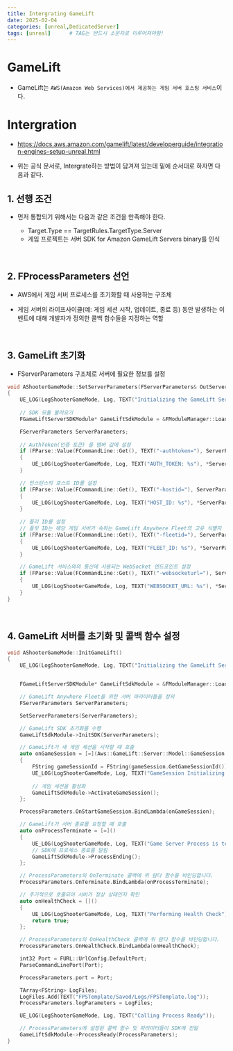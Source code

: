 ```yaml
---
title: Intergrating GameLift
date: 2025-02-04
categories: [unreal,DedicatedServer]
tags: [unreal]		# TAG는 반드시 소문자로 이루어져야함!
---
```


# GameLift

* GameLift는 `AWS(Amazon Web Services)에서 제공하는 게임 서버 호스팅 서비스`이다.


# Intergration 

* <https://docs.aws.amazon.com/gamelift/latest/developerguide/integration-engines-setup-unreal.html>

* 위는 공식 문서로, Intergrate하는 방법이 담겨져 있는데 밑에 순서대로 하자면 다음과 같다.

## 1. 선행 조건

* 먼저 통합되기 위해서는 다음과 같은 조건을 만족해야 한다.

  * Target.Type == TargetRules.TargetType.Server
  * 게임 프로젝트는 서버 SDK for Amazon GameLift Servers binary를 인식

<br>

## 2. FProcessParameters 선언

* AWS에서 게임 서버 프로세스를 초기화할 때 사용하는 구조체

* 게임 서버의 라이프사이클(예: 게임 세션 시작, 업데이트, 종료 등) 동안 발생하는 이벤트에 대해 개발자가 정의한 콜백 함수들을 지정하는 역할

<br>

## 3. GameLift 초기화

* FServerParameters 구조체로 서버에 필요한 정보를 설정

```c++
void AShooterGameMode::SetServerParameters(FServerParameters& OutServerParameters)
{
 	UE_LOG(LogShooterGameMode, Log, TEXT("Initializing the GameLift Server"));
 	
    // SDK 모듈 불러오기
 	FGameLiftServerSDKModule* GameLiftSdkModule = &FModuleManager::LoadModuleChecked<FGameLiftServerSDKModule>(FName("GameLiftServerSDK"));

 	FServerParameters ServerParameters;
 
    // AuthToken(인증 토큰) 을 멤버 값에 설정
 	if (FParse::Value(FCommandLine::Get(), TEXT("-authtoken="), ServerParameters.m_authToken))
 	{
 		UE_LOG(LogShooterGameMode, Log, TEXT("AUTH_TOKEN: %s"), *ServerParameters.m_authToken)
 	}

    // 인스턴스의 호스트 ID를 설정
 	if (FParse::Value(FCommandLine::Get(), TEXT("-hostid="), ServerParameters.m_hostId))
 	{
 		UE_LOG(LogShooterGameMode, Log, TEXT("HOST_ID: %s"), *ServerParameters.m_hostId)
 	}
 
    // 플리 ID를 설정
    // 플릿 ID는 해당 게임 서버가 속하는 GameLift Anywhere Fleet의 고유 식별자
 	if (FParse::Value(FCommandLine::Get(), TEXT("-fleetid="), ServerParameters.m_fleetId))
 	{
 		UE_LOG(LogShooterGameMode, Log, TEXT("FLEET_ID: %s"), *ServerParameters.m_fleetId)
 	}

    // GameLift 서비스와의 통신에 사용되는 WebSocket 엔드포인트 설정
 	if (FParse::Value(FCommandLine::Get(), TEXT("-websocketurl="), ServerParameters.m_webSocketUrl))
 	{
 		UE_LOG(LogShooterGameMode, Log, TEXT("WEBSOCKET_URL: %s"), *ServerParameters.m_webSocketUrl)
 	}
}
```

<br>

## 4. GameLift 서버를 초기화 및 콜백 함수 설정


```c++
void AShooterGameMode::InitGameLift()
{
    UE_LOG(LogShooterGameMode, Log, TEXT("Initializing the GameLift Server"));


    FGameLiftServerSDKModule* GameLiftSdkModule = &FModuleManager::LoadModuleChecked<FGameLiftServerSDKModule>(FName("GameLiftServerSDK"));

    // GameLift Anywhere Fleet을 위한 서버 파라미터들을 정의
    FServerParameters ServerParameters;

    SetServerParameters(ServerParameters);

    // GameLift SDK 초기화를 수행
    GameLiftSdkModule->InitSDK(ServerParameters);

    // GameLift가 새 게임 세션을 시작할 때 호출
    auto onGameSession = [=](Aws::GameLift::Server::Model::GameSession gameSession)
    {
        FString gameSessionId = FString(gameSession.GetGameSessionId());
        UE_LOG(LogShooterGameMode, Log, TEXT("GameSession Initializing: %s"), *gameSessionId);
        
        // 게임 세션을 활성화
        GameLiftSdkModule->ActivateGameSession();
    };

    ProcessParameters.OnStartGameSession.BindLambda(onGameSession);

    // GameLift가 서버 종료를 요청할 때 호출
    auto onProcessTerminate = [=]()
    {
        UE_LOG(LogShooterGameMode, Log, TEXT("Game Server Process is terminating"));
        // SDK에 프로세스 종료를 알림
        GameLiftSdkModule->ProcessEnding();
    };

    // ProcessParameters의 OnTerminate 콜백에 위 람다 함수를 바인딩합니다.
    ProcessParameters.OnTerminate.BindLambda(onProcessTerminate);

    // 주기적으로 호출되어 서버가 정상 상태인지 확인
    auto onHealthCheck = []()
    {
        UE_LOG(LogShooterGameMode, Log, TEXT("Performing Health Check"));
        return true;
    };

    // ProcessParameters의 OnHealthCheck 콜백에 위 람다 함수를 바인딩합니다.
    ProcessParameters.OnHealthCheck.BindLambda(onHealthCheck);

    int32 Port = FURL::UrlConfig.DefaultPort;
    ParseCommandLinePort(Port);

    ProcessParameters.port = Port;

    TArray<FString> LogFiles;
    LogFiles.Add(TEXT("FPSTemplate/Saved/Logs/FPSTemplate.log"));
    ProcessParameters.logParameters = LogFiles;

    UE_LOG(LogShooterGameMode, Log, TEXT("Calling Process Ready"));

    // ProcessParameters에 설정된 콜백 함수 및 파라미터들이 SDK에 전달
    GameLiftSdkModule->ProcessReady(ProcessParameters);
}

```